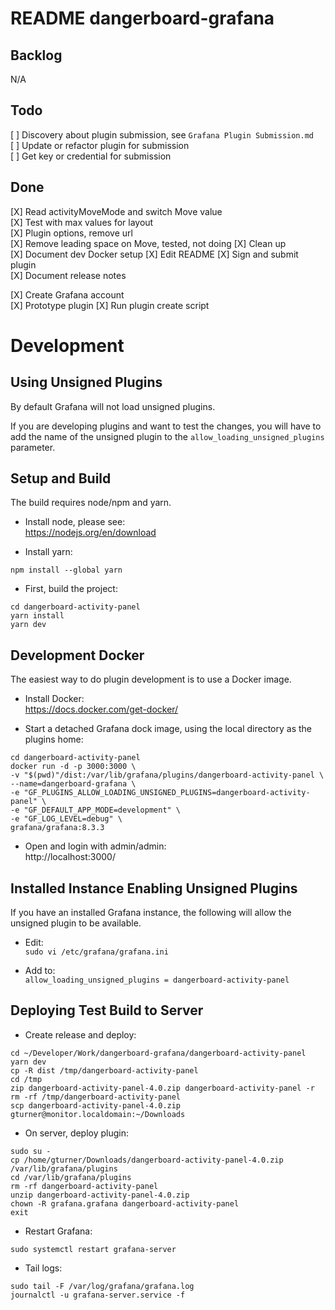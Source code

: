 # README dangerboard-grafana

## Backlog  
N/A  

## Todo  
[ ] Discovery about plugin submission, see `Grafana Plugin Submission.md`  
[ ] Update or refactor plugin for submission  
[ ] Get key or credential for submission  

## Done  
[X] Read activityMoveMode and switch Move value  
[X] Test with max values for layout  
[X] Plugin options, remove url  
[X] Remove leading space on Move, tested, not doing
[X] Clean up  
[X] Document dev Docker setup 
[X] Edit README
[X] Sign and submit plugin    
[X] Document release notes  
  
[X] Create Grafana account  
[X] Prototype plugin
[X] Run plugin create script  
  
# Development
  
## Using Unsigned Plugins
By default Grafana will not load unsigned plugins.

If you are developing plugins and want to test the changes, you will have to add the name of the unsigned plugin to the `allow_loading_unsigned_plugins` parameter.

## Setup and Build
The build requires node/npm and yarn.

- Install node, please see:  
https://nodejs.org/en/download
  
- Install yarn:  
```
npm install --global yarn
```
  
- First, build the project:
```
cd dangerboard-activity-panel
yarn install
yarn dev
```

## Development Docker
The easiest way to do plugin development is to use a Docker image.  
  
- Install Docker:  
https://docs.docker.com/get-docker/
  
- Start a detached Grafana dock image, using the local directory as the plugins home:
```
cd dangerboard-activity-panel
docker run -d -p 3000:3000 \
-v "$(pwd)"/dist:/var/lib/grafana/plugins/dangerboard-activity-panel \
--name=dangerboard-grafana \
-e "GF_PLUGINS_ALLOW_LOADING_UNSIGNED_PLUGINS=dangerboard-activity-panel" \
-e "GF_DEFAULT_APP_MODE=development" \
-e "GF_LOG_LEVEL=debug" \
grafana/grafana:8.3.3
```

- Open and login with admin/admin:  
http://localhost:3000/

## Installed Instance Enabling Unsigned Plugins
If you have an installed Grafana instance, the following will allow the unsigned plugin to be available.  
  
- Edit:  
`sudo vi /etc/grafana/grafana.ini`

- Add to:  
`allow_loading_unsigned_plugins = dangerboard-activity-panel`

## Deploying Test Build to Server 
- Create release and deploy:  
```
cd ~/Developer/Work/dangerboard-grafana/dangerboard-activity-panel
yarn dev
cp -R dist /tmp/dangerboard-activity-panel
cd /tmp
zip dangerboard-activity-panel-4.0.zip dangerboard-activity-panel -r
rm -rf /tmp/dangerboard-activity-panel
scp dangerboard-activity-panel-4.0.zip gturner@monitor.localdomain:~/Downloads
```

- On server, deploy plugin:
```
sudo su -
cp /home/gturner/Downloads/dangerboard-activity-panel-4.0.zip  /var/lib/grafana/plugins
cd /var/lib/grafana/plugins
rm -rf dangerboard-activity-panel
unzip dangerboard-activity-panel-4.0.zip
chown -R grafana.grafana dangerboard-activity-panel
exit
```
  
- Restart Grafana:
```
sudo systemctl restart grafana-server
```
  
- Tail logs:
```
sudo tail -F /var/log/grafana/grafana.log
journalctl -u grafana-server.service -f
```
